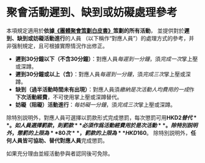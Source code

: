 # 聚會活動遲到、缺到或妨礙處理參考

本項規定適用於**依據[《團體聚會策劃白皮書》](/rules/meeting-planning)策劃的所有活動**，
並提供對於**遲到、缺到或妨礙活動進行**的人員 （以下稱作“對應人員”）的處理方式的參考，并非强制規定，且可根據實際情況作出修正。

- **遲到30分鐘以下（不含30分鐘）**：對應人員*每遲到一分鐘*，須*完成一次*掌上壓或深蹲。
- **遲到30分鐘或以上（含）**：對應人員*每遲到一分鐘*，須*完成三次*掌上壓或深蹲。
- **缺到（過半活動時間未有出現）**：對應人員須*繳納是次活動人均費用的一成*作**下次活動經費**，不可使用掌上壓或深蹲替代。
- **妨礙（阻礙）活動進行**：_每妨礙一分鐘_，須*完成三次*掌上壓或深蹲。

除特別説明外，對應人員可選擇以罰款形式完成懲罰，每次懲罰可用**HKD$2替代**。如人員選擇罰款，
則罰款**必須作爲活動經費用於是次活動**。
除特別説明外，懲罰的上限為**80次**，罰款的上限為**HKD$160**。
除特別説明外，**任何人員皆可協助、替代對應人員**完成懲罰。

如果充分理由並經活動參與者認同後可免除。
